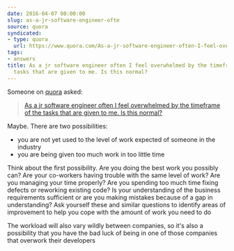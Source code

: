 ```yaml
---
date: 2016-04-07 00:00:00
slug: as-a-jr-software-engineer-ofte
source: quora
syndicated:
- type: quora
  url: https://www.quora.com/As-a-jr-software-engineer-often-I-feel-overwhelmed-by-the-timeframe-of-the-tasks-that-are-given-to-me-Is-this-normal/answer/Roy-Tang
tags:
- answers
title: As a jr software engineer often I feel overwhelmed by the timeframe of the
  tasks that are given to me. Is this normal?
---
```


Someone on [quora](https://quora.com) asked:

> [As a jr software engineer often I feel overwhelmed by the timeframe of the tasks that are given to me. Is this normal?](https://www.quora.com/As-a-jr-software-engineer-often-I-feel-overwhelmed-by-the-timeframe-of-the-tasks-that-are-given-to-me-Is-this-normal/answer/Roy-Tang)


Maybe. There are two possibilities: </p><ul><li>you are not yet used to the level of work expected of someone in the industry</li><li>you are being given too much work in too little time</li></ul><p class="ui_qtext_para u-ltr u-text-align--start">Think about the first possibility. Are you doing the best work you possibly can? Are your co-workers having trouble with the same level of work? Are you managing your time properly? Are you spending too much time fixing defects or reworking existing code? Is your understanding of the business requirements sufficient or are you making mistakes because of a gap in understanding? Ask yourself these and similar questions to identify areas of improvement to help you cope with the amount of work you need to do

The workload will also vary wildly between companies, so it's also a possibility that you have the bad luck of being in one of those companies that overwork their developers